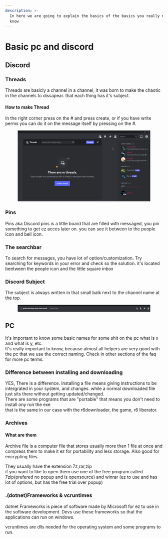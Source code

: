 ```yaml
---
description: >-
  In here we are going to explain the basics of the basics you really need to
  know
---
```


# Basic pc and discord

## Discord

### Threads

Threads are basicly a channel in a channel, it was born to make the chaotic in the channels to dissapear. that each thing has it's subject.

#### How to make Thread

In the right corner press on the # and press create, or if you have write perms you can do it on the message itself by pressing on the #.

<figure><img src="../.gitbook/assets/image.png" alt=""><figcaption></figcaption></figure>

### Pins

Pins aka Discord pins is a little board that are filled with messaged, you pin something to get ez acces later on. you can see it between to the people icon and bell icon.

### The searchbar

To search for messages, you have lot of option/customization. Try searching for keywords in your error and check so the solution. it's located beetween the people icon and the little square inbox

### Discord Subject

The subject is always written in that small balk next to the channel name at the top.

<figure><img src="../.gitbook/assets/image (2).png" alt=""><figcaption></figcaption></figure>

## PC

It's important to know some basic names for some shit on the pc what is x and what is y, etc.\
It's really important to know, because almost all helpers are very good with the pc that we use the correct naming. Check in other sections of the faq for more pc terms.

### Difference between installing and downloading

YES, There is a difference. Installing a file means giving instructions to be intergrated in your system, and changes. while a normal downloaded file just sits there without getting updated/changed. \
There are some programs that are "portable" that means you don't need to install ony run the exe\
that is the same in our case with the r6downloader, the game, r6 liberator.

### Archives

#### What are them

Archive file is a computer file that stores usually more then 1 file at once and compress them to make it ez for portability and less storage. Also good for encrypting files.

They usually have the extension 7z,rar,zip\
if you want to like to open them use one of the free program called 7zip(prefered no popup and is opensource) and winrar (ez to use and has lot of options, but has the free trial over popup)

### .(dotnet)Frameworks & vcruntimes

dotnet Frameworks is piece of software made by Microsoft for ez to use in the software development. Devs use these frameworks so that the applications can run on windows.

vcruntimes are dlls needed for the operating system and some programs to run.

### &#x20;
